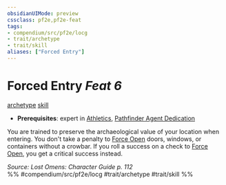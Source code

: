 ```yaml
---
obsidianUIMode: preview
cssclass: pf2e,pf2e-feat
tags:
- compendium/src/pf2e/locg
- trait/archetype
- trait/skill
aliases: ["Forced Entry"]
---
```

# Forced Entry  *Feat 6*  
[archetype](../../Rules/traits/archetype.md)  [skill](../../Rules/traits/skill.md)  

- **Prerequisites**: expert in [Athletics](../skills.md#Athletics), [Pathfinder Agent Dedication](pathfinder-agent-dedication-lowg.md)

You are trained to preserve the archaeological value of your location when entering. You don't take a penalty to [Force Open](../../Rules/actions/force-open.md) doors, windows, or containers without a crowbar. If you roll a success on a check to [Force Open](../../Rules/actions/force-open.md), you get a critical success instead.

*Source: Lost Omens: Character Guide p. 112*  
%% #compendium/src/pf2e/locg #trait/archetype #trait/skill %%